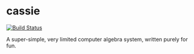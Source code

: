 # cassie

[![Build Status](https://travis-ci.org/Aehmlo/cassie.svg?branch=master)](https://travis-ci.org/Aehmlo/cassie)

A super-simple, very limited computer algebra system, written purely for fun.